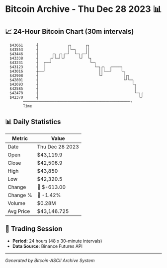 # Bitcoin Archive - Thu Dec 28 2023 📊

## 📈 24-Hour Bitcoin Chart (30m intervals)

```
  $43661      ┤             ┌┐      ┌┐                         
  $43553      ┤             │└─┐    ││                         
  $43446      ┤      ┌┐ ┌┐┌─┘  └─┐┌─┘│                         
  $43338      ┤     ┌┘└─┘└┘      └┘  └┐                        
  $43231      ┤  ┌──┘                 └─┐                      
  $43123      ┤  │                      └─┐┌┐  ┌────┐          
  $43016      ┼──┘                        ││└──┘    └┐         
  $42908      ┤                           └┘         │┌┐       
  $42801      ┤                                      └┘└─┐     
  $42693      ┤                                          └┐    
  $42585      ┤                                           │    
  $42478      ┤                                           └─┐┌ 
  $42370      ┤                                             └┘ 
        ────────────────────────────────────────────────→
        Time
```

## 📊 Daily Statistics

| Metric | Value |
|--------|-------|
| Date | Thu Dec 28 2023 |
| Open | $43,119.9 |
| Close | $42,506.9 |
| High | $43,850 |
| Low | $42,320.5 |
| Change | 🔴 $-613.00 |
| Change % | 🔴 -1.42% |
| Volume | $0.28M |
| Avg Price | $43,146.725 |

## 📅 Trading Session

- **Period:** 24 hours (48 x 30-minute intervals)
- **Data Source:** Binance Futures API

---
*Generated by Bitcoin-ASCII Archive System*

